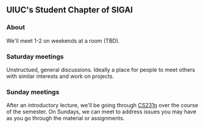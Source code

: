 ## UIUC's Student Chapter of SIGAI

### About
We'll meet 1-2 on weekends at a room (TBD).

### Saturday meetings

Unstructued, general discussions. Ideally a place for people to meet others with similar interests and work on projects.

### Sunday meetings

After an introductory lecture, we'll be going through [CS231n](http://cs231n.stanford.edu/syllabus.html) over the course of the semester. On Sundays, we can meet to address issues you may have as you go through the material or assignments.
